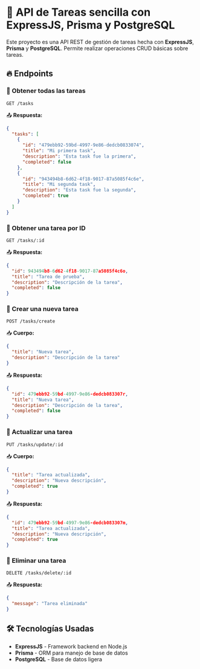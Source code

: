 # 📌 API de Tareas sencilla con ExpressJS, Prisma y PostgreSQL

Este proyecto es una API REST de gestión de tareas hecha con **ExpressJS**, **Prisma** y **PostgreSQL**. Permite realizar operaciones CRUD básicas sobre tareas.

## 🔥 Endpoints

### 📌 Obtener todas las tareas

```http
GET /tasks
```

📤 **Respuesta:**

```json
{
  "tasks": [
    {
      "id": "479ebb92-59bd-4997-9e86-dedcb0833074",
      "title": "Mi primera task",
      "description": "Esta task fue la primera",
      "completed": false
    },
    {
      "id": "943494b8-6d62-4f18-9017-87a5085f4c6e",
      "title": "Mi segunda task",
      "description": "Esta task fue la segunda",
      "completed": true
    }
  ]
}
```

### 📌 Obtener una tarea por ID

```http
GET /tasks/:id
```

📤 **Respuesta:**

```json
{
  "id": 943494b8-6d62-4f18-9017-87a5085f4c6o,
  "title": "Tarea de prueba",
  "description": "Descripción de la tarea",
  "completed": false
}
```

### 📌 Crear una nueva tarea

```http
POST /tasks/create
```

📥 **Cuerpo:**

```json
{
  "title": "Nueva tarea",
  "description": "Descripción de la tarea"
}
```

📤 **Respuesta:**

```json
{
  "id": 479ebb92-59bd-4997-9e86-dedcb083307r,
  "title": "Nueva tarea",
  "description": "Descripción de la tarea",
  "completed": false
}
```

### 📌 Actualizar una tarea

```http
PUT /tasks/update/:id
```

📥 **Cuerpo:**

```json
{
  "title": "Tarea actualizada",
  "description": "Nueva descripción",
  "completed": true
}
```

📤 **Respuesta:**

```json
{
  "id": 479ebb92-59bd-4997-9e86-dedcb083307m,
  "title": "Tarea actualizada",
  "description": "Nueva descripción",
  "completed": true
}
```

### 📌 Eliminar una tarea

```http
DELETE /tasks/delete/:id
```

📤 **Respuesta:**

```json
{
  "message": "Tarea eliminada"
}
```

## 🛠 Tecnologías Usadas

- **ExpressJS** - Framework backend en Node.js
- **Prisma** - ORM para manejo de base de datos
- **PostgreSQL** - Base de datos ligera

